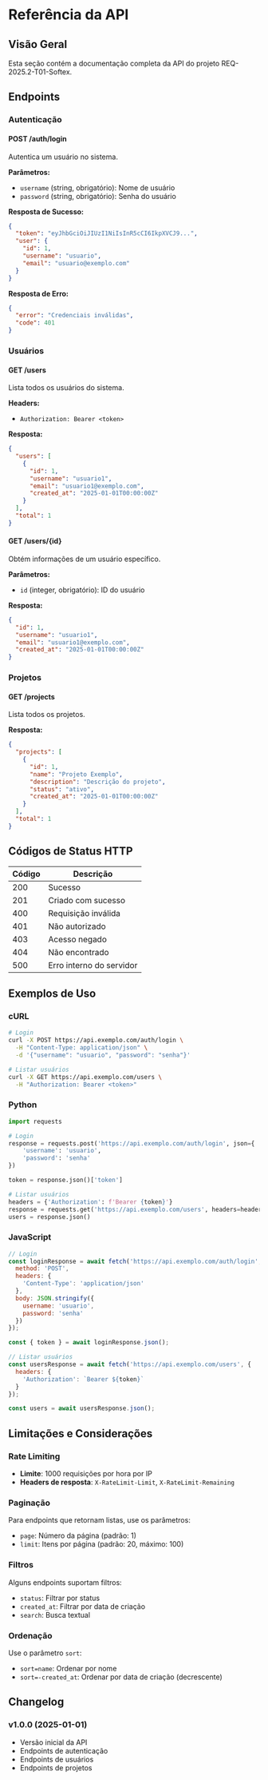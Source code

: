 # Referência da API

## Visão Geral

Esta seção contém a documentação completa da API do projeto REQ-2025.2-T01-Softex.

## Endpoints

### Autenticação

#### POST /auth/login

Autentica um usuário no sistema.

**Parâmetros:**
- `username` (string, obrigatório): Nome de usuário
- `password` (string, obrigatório): Senha do usuário

**Resposta de Sucesso:**
```json
{
  "token": "eyJhbGciOiJIUzI1NiIsInR5cCI6IkpXVCJ9...",
  "user": {
    "id": 1,
    "username": "usuario",
    "email": "usuario@exemplo.com"
  }
}
```

**Resposta de Erro:**
```json
{
  "error": "Credenciais inválidas",
  "code": 401
}
```

### Usuários

#### GET /users

Lista todos os usuários do sistema.

**Headers:**
- `Authorization: Bearer <token>`

**Resposta:**
```json
{
  "users": [
    {
      "id": 1,
      "username": "usuario1",
      "email": "usuario1@exemplo.com",
      "created_at": "2025-01-01T00:00:00Z"
    }
  ],
  "total": 1
}
```

#### GET /users/{id}

Obtém informações de um usuário específico.

**Parâmetros:**
- `id` (integer, obrigatório): ID do usuário

**Resposta:**
```json
{
  "id": 1,
  "username": "usuario1",
  "email": "usuario1@exemplo.com",
  "created_at": "2025-01-01T00:00:00Z"
}
```

### Projetos

#### GET /projects

Lista todos os projetos.

**Resposta:**
```json
{
  "projects": [
    {
      "id": 1,
      "name": "Projeto Exemplo",
      "description": "Descrição do projeto",
      "status": "ativo",
      "created_at": "2025-01-01T00:00:00Z"
    }
  ],
  "total": 1
}
```

## Códigos de Status HTTP

| Código | Descrição |
|--------|-----------|
| 200 | Sucesso |
| 201 | Criado com sucesso |
| 400 | Requisição inválida |
| 401 | Não autorizado |
| 403 | Acesso negado |
| 404 | Não encontrado |
| 500 | Erro interno do servidor |

## Exemplos de Uso

### cURL

```bash
# Login
curl -X POST https://api.exemplo.com/auth/login \
  -H "Content-Type: application/json" \
  -d '{"username": "usuario", "password": "senha"}'

# Listar usuários
curl -X GET https://api.exemplo.com/users \
  -H "Authorization: Bearer <token>"
```

### Python

```python
import requests

# Login
response = requests.post('https://api.exemplo.com/auth/login', json={
    'username': 'usuario',
    'password': 'senha'
})

token = response.json()['token']

# Listar usuários
headers = {'Authorization': f'Bearer {token}'}
response = requests.get('https://api.exemplo.com/users', headers=headers)
users = response.json()
```

### JavaScript

```javascript
// Login
const loginResponse = await fetch('https://api.exemplo.com/auth/login', {
  method: 'POST',
  headers: {
    'Content-Type': 'application/json'
  },
  body: JSON.stringify({
    username: 'usuario',
    password: 'senha'
  })
});

const { token } = await loginResponse.json();

// Listar usuários
const usersResponse = await fetch('https://api.exemplo.com/users', {
  headers: {
    'Authorization': `Bearer ${token}`
  }
});

const users = await usersResponse.json();
```

## Limitações e Considerações

### Rate Limiting

- **Limite**: 1000 requisições por hora por IP
- **Headers de resposta**: `X-RateLimit-Limit`, `X-RateLimit-Remaining`

### Paginação

Para endpoints que retornam listas, use os parâmetros:

- `page`: Número da página (padrão: 1)
- `limit`: Itens por página (padrão: 20, máximo: 100)

### Filtros

Alguns endpoints suportam filtros:

- `status`: Filtrar por status
- `created_at`: Filtrar por data de criação
- `search`: Busca textual

### Ordenação

Use o parâmetro `sort`:

- `sort=name`: Ordenar por nome
- `sort=-created_at`: Ordenar por data de criação (decrescente)

## Changelog

### v1.0.0 (2025-01-01)
- Versão inicial da API
- Endpoints de autenticação
- Endpoints de usuários
- Endpoints de projetos
